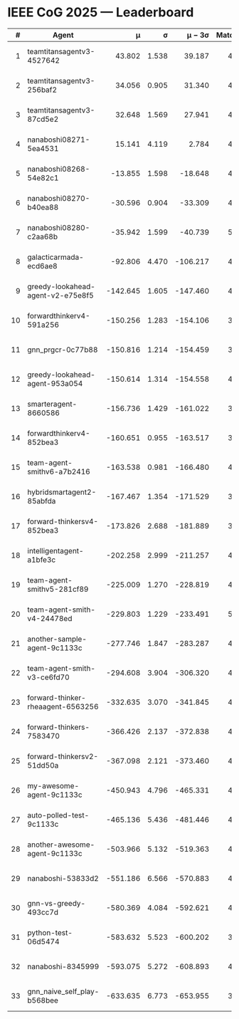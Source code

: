 # IEEE CoG 2025 — Leaderboard

| # | Agent | μ | σ | μ − 3σ | Matches | Updated |
|---:|---|---:|---:|---:|---:|---|
| 1 | teamtitansagentv3-4527642 | 43.802 | 1.538 | 39.187 | 4256 | 2025-09-02 03:28 |
| 2 | teamtitansagentv3-256baf2 | 34.056 | 0.905 | 31.340 | 4534 | 2025-09-02 03:28 |
| 3 | teamtitansagentv3-87cd5e2 | 32.648 | 1.569 | 27.941 | 4678 | 2025-09-02 03:28 |
| 4 | nanaboshi08271-5ea4531 | 15.141 | 4.119 | 2.784 | 4620 | 2025-09-02 03:28 |
| 5 | nanaboshi08268-54e82c1 | -13.855 | 1.598 | -18.648 | 4920 | 2025-09-02 03:28 |
| 6 | nanaboshi08270-b40ea88 | -30.596 | 0.904 | -33.309 | 4860 | 2025-09-02 03:28 |
| 7 | nanaboshi08280-c2aa68b | -35.942 | 1.599 | -40.739 | 5000 | 2025-09-02 03:28 |
| 8 | galacticarmada-ecd6ae8 | -92.806 | 4.470 | -106.217 | 4500 | 2025-09-02 03:28 |
| 9 | greedy-lookahead-agent-v2-e75e8f5 | -142.645 | 1.605 | -147.460 | 4920 | 2025-09-02 03:28 |
| 10 | forwardthinkerv4-591a256 | -150.256 | 1.283 | -154.106 | 3823 | 2025-09-02 03:28 |
| 11 | gnn_prgcr-0c77b88 | -150.816 | 1.214 | -154.459 | 3660 | 2025-09-02 03:28 |
| 12 | greedy-lookahead-agent-953a054 | -150.614 | 1.314 | -154.558 | 4940 | 2025-09-02 03:28 |
| 13 | smarteragent-8660586 | -156.736 | 1.429 | -161.022 | 3649 | 2025-09-02 03:28 |
| 14 | forwardthinkerv4-852bea3 | -160.651 | 0.955 | -163.517 | 3652 | 2025-09-02 03:28 |
| 15 | team-agent-smithv6-a7b2416 | -163.538 | 0.981 | -166.480 | 4880 | 2025-09-02 03:28 |
| 16 | hybridsmartagent2-85abfda | -167.467 | 1.354 | -171.529 | 3862 | 2025-09-02 03:28 |
| 17 | forward-thinkersv4-852bea3 | -173.826 | 2.688 | -181.889 | 3903 | 2025-09-02 03:28 |
| 18 | intelligentagent-a1bfe3c | -202.258 | 2.999 | -211.257 | 4265 | 2025-09-02 03:28 |
| 19 | team-agent-smithv5-281cf89 | -225.009 | 1.270 | -228.819 | 4600 | 2025-09-02 03:28 |
| 20 | team-agent-smith-v4-24478ed | -229.803 | 1.229 | -233.491 | 5040 | 2025-09-02 03:28 |
| 21 | another-sample-agent-9c1133c | -277.746 | 1.847 | -283.287 | 4760 | 2025-09-02 03:28 |
| 22 | team-agent-smith-v3-ce6fd70 | -294.608 | 3.904 | -306.320 | 4680 | 2025-09-02 03:28 |
| 23 | forward-thinker-rheaagent-6563256 | -332.635 | 3.070 | -341.845 | 4788 | 2025-09-02 03:28 |
| 24 | forward-thinkers-7583470 | -366.426 | 2.137 | -372.838 | 4659 | 2025-09-02 03:28 |
| 25 | forward-thinkersv2-51dd50a | -367.098 | 2.121 | -373.460 | 4407 | 2025-09-02 03:28 |
| 26 | my-awesome-agent-9c1133c | -450.943 | 4.796 | -465.331 | 4560 | 2025-09-02 03:28 |
| 27 | auto-polled-test-9c1133c | -465.136 | 5.436 | -481.446 | 4580 | 2025-09-02 03:28 |
| 28 | another-awesome-agent-9c1133c | -503.966 | 5.132 | -519.363 | 4840 | 2025-09-02 03:28 |
| 29 | nanaboshi-53833d2 | -551.186 | 6.566 | -570.883 | 4000 | 2025-09-02 03:28 |
| 30 | gnn-vs-greedy-493cc7d | -580.369 | 4.084 | -592.621 | 4100 | 2025-09-02 03:28 |
| 31 | python-test-06d5474 | -583.632 | 5.523 | -600.202 | 3540 | 2025-09-02 03:28 |
| 32 | nanaboshi-8345999 | -593.075 | 5.272 | -608.893 | 4300 | 2025-09-02 03:28 |
| 33 | gnn_naive_self_play-b568bee | -633.635 | 6.773 | -653.955 | 3220 | 2025-09-02 03:28 |
